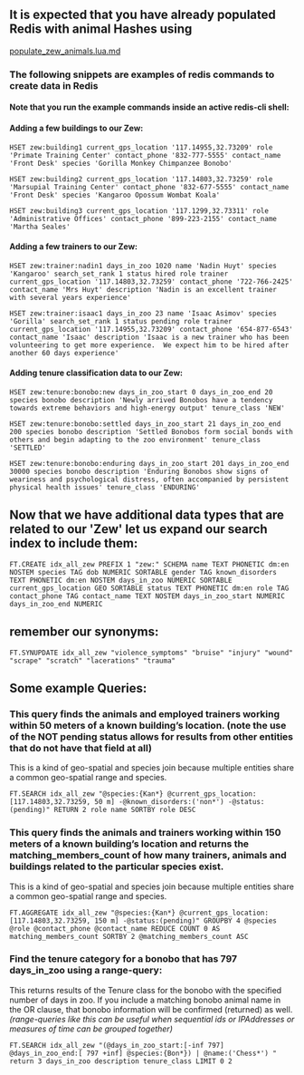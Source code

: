 ## It is expected that you have already populated Redis with animal Hashes using  
[populate_zew_animals.lua.md](./populate_zew_animals.lua.md)
### The following snippets are examples of redis commands to create data in Redis
#### Note that you run the example commands inside an active redis-cli shell:

#### Adding a few buildings to our Zew:
``` 
HSET zew:building1 current_gps_location '117.14955,32.73209' role 'Primate Training Center' contact_phone '832-777-5555' contact_name 'Front Desk' species 'Gorilla Monkey Chimpanzee Bonobo'
```
```
HSET zew:building2 current_gps_location '117.14803,32.73259' role 'Marsupial Training Center' contact_phone '832-677-5555' contact_name 'Front Desk' species 'Kangaroo Opossum Wombat Koala'
```
```
HSET zew:building3 current_gps_location '117.1299,32.73311' role 'Administrative Offices' contact_phone '899-223-2155' contact_name 'Martha Seales'
```

#### Adding a few trainers to our Zew:

```
HSET zew:trainer:nadin1 days_in_zoo 1020 name 'Nadin Huyt' species 'Kangaroo' search_set_rank 1 status hired role trainer current_gps_location '117.14803,32.73259' contact_phone '722-766-2425' contact_name 'Mrs Huyt' description 'Nadin is an excellent trainer with several years experience'
```

```
HSET zew:trainer:isaac1 days_in_zoo 23 name 'Isaac Asimov' species 'Gorilla' search_set_rank 1 status pending role trainer current_gps_location '117.14955,32.73209' contact_phone '654-877-6543' contact_name 'Isaac' description 'Isaac is a new trainer who has been volunteering to get more experience.  We expect him to be hired after another 60 days experience'
```

#### Adding tenure classification data to our Zew:

```
HSET zew:tenure:bonobo:new days_in_zoo_start 0 days_in_zoo_end 20 species bonobo description 'Newly arrived Bonobos have a tendency towards extreme behaviors and high-energy output' tenure_class 'NEW'
```

```
HSET zew:tenure:bonobo:settled days_in_zoo_start 21 days_in_zoo_end 200 species bonobo description 'Settled Bonobos form social bonds with others and begin adapting to the zoo environment' tenure_class 'SETTLED'
```

```
HSET zew:tenure:bonobo:enduring days_in_zoo_start 201 days_in_zoo_end 30000 species bonobo description 'Enduring Bonobos show signs of weariness and psychological distress, often accompanied by persistent physical health issues' tenure_class 'ENDURING'
```

## Now that we have additional data types that are related to our 'Zew' let us expand our search index to include them:
``` 
FT.CREATE idx_all_zew PREFIX 1 "zew:" SCHEMA name TEXT PHONETIC dm:en NOSTEM species TAG dob NUMERIC SORTABLE gender TAG known_disorders TEXT PHONETIC dm:en NOSTEM days_in_zoo NUMERIC SORTABLE current_gps_location GEO SORTABLE status TEXT PHONETIC dm:en role TAG contact_phone TAG contact_name TEXT NOSTEM days_in_zoo_start NUMERIC days_in_zoo_end NUMERIC
```

## remember our synonyms:

```
FT.SYNUPDATE idx_all_zew "violence_symptoms" "bruise" "injury" "wound" "scrape" "scratch" "lacerations" "trauma"
```

## Some example Queries:

### This query finds the animals and employed trainers working within 50 meters of a known building’s location.  (note the use of the NOT pending status allows for results from other entities that do not have that field at all)

This is a kind of geo-spatial and species join because multiple entities share a common geo-spatial range and species. 
```
FT.SEARCH idx_all_zew "@species:{Kan*} @current_gps_location:[117.14803,32.73259, 50 m] -@known_disorders:('non*') -@status:(pending)" RETURN 2 role name SORTBY role DESC
```

### This query finds the animals and trainers working within 150 meters of a known building’s location and returns the matching_members_count of how many trainers, animals and buildings related to the particular species exist.

This is a kind of geo-spatial and species join because multiple entities share a common geo-spatial range and species.
``` 
FT.AGGREGATE idx_all_zew "@species:{Kan*} @current_gps_location:[117.14803,32.73259, 150 m] -@status:(pending)" GROUPBY 4 @species @role @contact_phone @contact_name REDUCE COUNT 0 AS matching_members_count SORTBY 2 @matching_members_count ASC
```

### Find the tenure category for a bonobo that has 797 days_in_zoo using a range-query: 
This returns results of the Tenure class for the bonobo with the specified number of days in zoo.  If you include a matching bonobo animal name in the OR clause, that bonobo information will be confirmed (returned) as well. 
<em>(range-queries like this can be useful when sequential ids or IPAddresses or measures of time can be grouped together)</em>
```
FT.SEARCH idx_all_zew "(@days_in_zoo_start:[-inf 797] @days_in_zoo_end:[ 797 +inf] @species:{Bon*}) | @name:('Chess*') " return 3 days_in_zoo description tenure_class LIMIT 0 2
```
